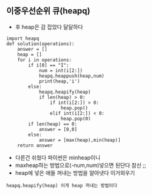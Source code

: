 ## 이중우선순위 큐(heapq)

- 후 heap은 감 잡았다 달달하다

```
import heapq
def solution(operations):
    answer = []
    heap = []
    for i in operations:
        if i[0] == "I":
            num = int(i[2:])
            heapq.heappush(heap,num)
            print(heap,'i')
        else:
            heapq.heapify(heap) 
            if len(heap) > 0:
                if int(i[2:]) > 0:
                    heap.pop()
                elif int(i[2:]) < 0:
                    heap.pop(0)
        if len(heap) == 0:
            answer = [0,0]
        else:
            answer = [max(heap),min(heap)]
    return answer
```

- 다른건 쉬웠다 파이썬은 minheap이니
- maxheap하는 방법으로(-num,num)넣으면 된단다 참신 ;;
- heap에 넣은 애들 꺼내는 방법을 알아냇다 이거외우기

```
heapq.heapify(heap) 이게 heap 꺼내는 방법이다
```

